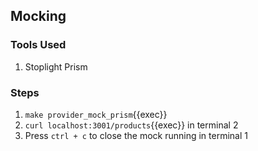 ## Mocking

### Tools Used

1. Stoplight Prism

### Steps

1. `make provider_mock_prism`{{exec}}
2. `curl localhost:3001/products`{{exec}} in terminal 2
3. Press `ctrl + c` to close the mock running in terminal 1
